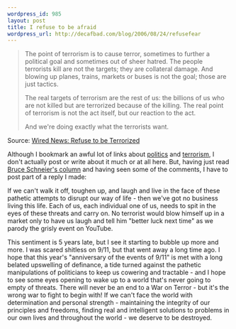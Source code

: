 ```yaml
--- 
wordpress_id: 985
layout: post
title: I refuse to be afraid
wordpress_url: http://decafbad.com/blog/2006/08/24/refusefear
---
```

<blockquote cite="http://www.wired.com/news/columns/0,71642-0.html?tw=wn_index_3"><p>The point of terrorism is to cause terror, sometimes to further a political goal and sometimes out of sheer hatred. The people terrorists kill are not the targets; they are collateral damage. And blowing up planes, trains, markets or buses is not the goal; those are just tactics.
</p><p>
The real targets of terrorism are the rest of us: the billions of us who are not killed but are terrorized because of the killing. The real point of terrorism is not the act itself, but our reaction to the act.
</p><p>
And we're doing exactly what the terrorists want.</p></blockquote><div class="quotesource">Source: <a href="http://www.wired.com/news/columns/0,71642-0.html?tw=wn_index_3">Wired News: Refuse to be Terrorized</a></div>

Although I bookmark an awful lot of links about [politics](http://del.icio.us/deusx/politics) and [terrorism](http://del.icio.us/deusx/terrorism), I don't actually post or write about it much or at all here.  But, having just read [Bruce Schneier's column][col] and having seen some of the comments, I have to post part of a reply I made:

If we can't walk it off, toughen up, and laugh and live in the face of these pathetic attempts to disrupt our way of life - then we've got no business living this life.  Each of us, each individual one of us, needs to spit in the eyes of these threats and carry on.  No terrorist would blow himself up in a market only to have us laugh and tell him "better luck next time" as we parody the grisly event on YouTube.

This sentiment is 5 years late, but I see it starting to bubble up more and more.  I was scared shitless on 9/11, but that went away a long time ago.  I hope that this year's "anniversary of the events of 9/11" is met with a long belated upswelling of definance, a tide turned against the pathetic manipulations of politicians to keep us cowering and tractable - and I hope to see some eyes opening to wake up to a world that's never going to empty of threats.  There will never be an end to a War on Terror - but it's the wrong war to fight to begin with!  If we can't face the world with determination and personal strength - maintaining the integrity of our principles and freedoms, finding real and intelligent solutions to problems in our own lives and throughout the world - we deserve to be destroyed.

[col]: http://www.wired.com/news/columns/0,71642-0.html?tw=wn_index_3
